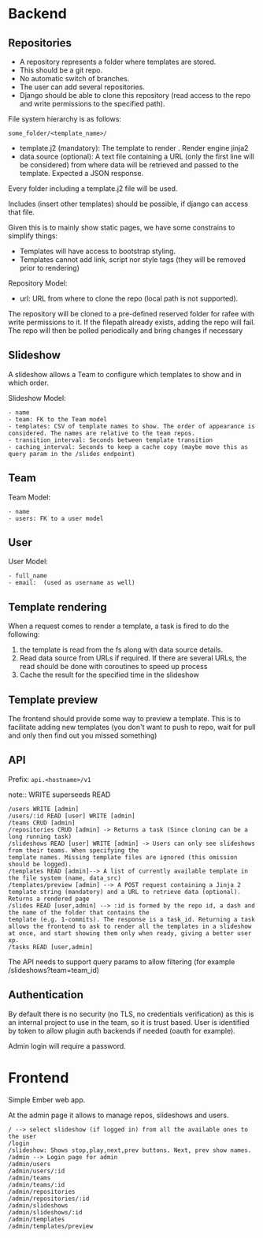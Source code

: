 Backend
=======


Repositories
------------

- A repository represents a folder where templates are stored.
- This should be a git repo.
- No automatic switch of branches.
- The user can add several repositories.
- Django should be able to clone this repository (read access to the repo and write permissions to the specified path).


File system hierarchy is as follows:

`some_folder/<template_name>/`

- template.j2 (mandatory): The template to render . Render engine jinja2
- data.source (optional): A text file containing a URL (only the first line will be considered) from where data will be retrieved and passed to the template. Expected a JSON response.


Every folder including a template.j2 file will be used.

Includes (insert other templates) should be possible, if django can access that file.

Given this is to mainly show static pages, we have some constrains to simplify things:

- Templates will have access to bootstrap styling.
- Templates cannot add link, script nor style tags (they will be removed prior to rendering)


Repository Model:

- url: URL from where to clone the repo (local path is not supported).

The repository will be cloned to a pre-defined reserved folder for rafee with write permissions to it.
If the filepath already exists, adding the repo will fail. The repo will then be polled periodically and bring changes if necessary


Slideshow
---------

A slideshow allows a Team to configure which templates to show and in which order.

Slideshow Model:

    - name
    - team: FK to the Team model
    - templates: CSV of template names to show. The order of appearance is considered. The names are relative to the team repos.
    - transition_interval: Seconds between template transition
    - caching_interval: Seconds to keep a cache copy (maybe move this as query param in the /slides endpoint)

Team
----

Team Model:

    - name
    - users: FK to a user model

User
----

User Model:

    - full_name
    - email:  (used as username as well)


Template rendering
------------------

When a request comes to render a template, a task is fired to do the following:

1. the template is read from the fs along with data source details.
2. Read data source from URLs if required. If there are several URLs, the read should be done with coroutines to speed up process
3. Cache the result for the specified time in the slideshow

Template preview
----------------

The frontend should provide some way to preview a template. This is to facilitate adding new templates (you don't want to push to repo, wait for pull and only then find out you missed something)

API
---

Prefix: `api.<hostname>/v1`

note:: WRITE superseeds READ

    /users WRITE [admin]
    /users/:id READ [user] WRITE [admin]
    /teams CRUD [admin]
    /repositories CRUD [admin] -> Returns a task (Since cloning can be a long running task)
    /slideshows READ [user] WRITE [admin] -> Users can only see slideshows from their teams. When specifying the
    template names. Missing template files are ignored (this omission should be logged).
    /templates READ [admin]--> A list of currently available template in the file system (name, data_src)
    /templates/preview [admin] --> A POST request containing a Jinja 2 template string (mandatory) and a URL to retrieve data (optional). Returns a rendered page
    /slides READ [user,admin] --> :id is formed by the repo id, a dash and the name of the folder that contains the
    template (e.g. 1-commits). The response is a task_id. Returning a task allows the frontend to ask to render all the templates in a slideshow at once, and start showing them only when ready, giving a better user xp.
    /tasks READ [user,admin]

The API needs to support query params to allow filtering (for example /slideshows?team=team_id)

Authentication
--------------

By default there is no security (no TLS, no credentials verification) as this is an internal project to use in the team, so it is trust based.
User is identified by token to allow plugin auth backends if needed (oauth for example).

Admin login will require a password.


Frontend
========

Simple Ember web app.

At the admin page it allows to manage repos, slideshows and users.


    / --> select slideshow (if logged in) from all the available ones to the user
    /login
    /slideshow: Shows stop,play,next,prev buttons. Next, prev show names.
    /admin --> Login page for admin
    /admin/users
    /admin/users/:id
    /admin/teams
    /admin/teams/:id
    /admin/repositories
    /admin/repositories/:id
    /admin/slideshows
    /admin/slideshows/:id
    /admin/templates
    /admin/templates/preview

